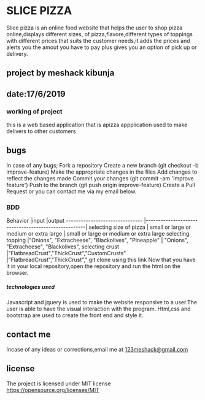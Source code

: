 # SLICE PIZZA
Slice pizza is an online food website that helps the user to shop pizza online,displays different sizes, of pizza,flavore,different types of toppings with different prices that suits the customer needs,it adds the prices and alerts you the amout you have to pay plus gives you an option of pick up or delivery.

## project by meshack kibunja
## date:17/6/2019
### working of project
this is a web based application that is apizza appplication used to make delivers to other customers
## bugs
In case of any bugs; Fork a repository
   Create a new branch (git checkout -b improve-feature)
   Make the appropriate changes in the files
   Add changes to reflect the changes made
   Commit your changes (git commit -am 'Improve feature')
   Push to the branch (git push origin improve-feature)
   Create a Pull Request or you can contact me via my email below.
### BDD
  Behavior                      |input                                                |output
------------------------------- |-----------------------------------------------------|
selecting size of pizza         | small or large or medium or extra large             | small or large or medium or extra large 
selecting topping               |"Onions", "Extracheese", "Blackolives", "Pineapple"  | "Onions", "Extracheese", "Blackolives", 
selecting crust                 |"FlatbreadCrust","ThickCrust","CustomCrusts"          |"FlatbreadCrust","ThickCrust","
git clone using this link 
Now that you have it in your local repository,open the repository and run the html on the browser.
##### technologies used
Javascript and jquery is used to make the website responsive to a user.The user is able to have the visual interaction with the program.
Html,css and bootstrap are used to create the front end and style it.
## contact me
Incase of any ideas or corrections,email me at 123meshack@gmail.com
## license
The project is licensed under MIT license
https://opensource.org/licenses/MIT